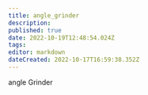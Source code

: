 ```yaml
---
title: angle_grinder
description: 
published: true
date: 2022-10-19T12:48:54.024Z
tags: 
editor: markdown
dateCreated: 2022-10-17T16:59:38.352Z
---
```


angle Grinder
